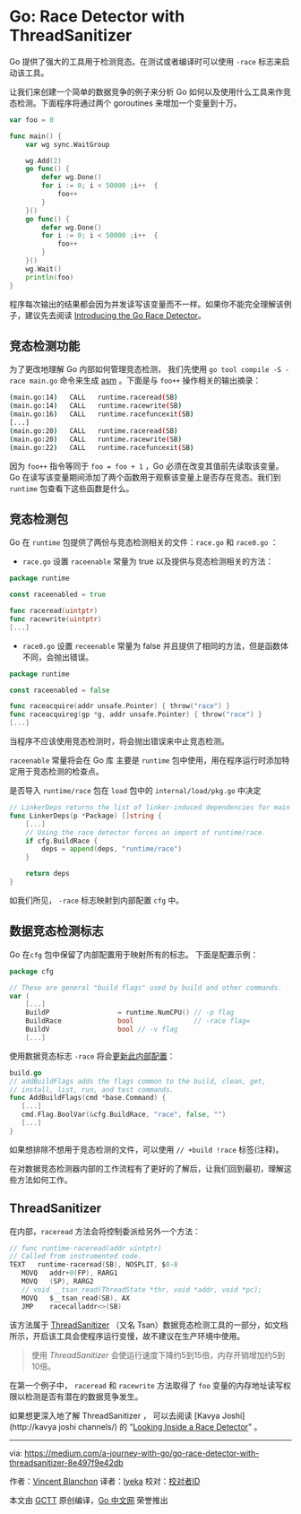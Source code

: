 # Go: Race Detector with ThreadSanitizer

Go 提供了强大的工具用于检测竞态。在测试或者编译时可以使用 `-race` 标志来启动该工具。

让我们来创建一个简单的数据竞争的例子来分析 Go 如何以及使用什么工具来作竞态检测。下面程序将通过两个 goroutines 来增加一个变量到十万。

```go
var foo = 0

func main() {
    var wg sync.WaitGroup

    wg.Add(2)
    go func() {
        defer wg.Done()
        for i := 0; i < 50000 ;i++  {
            foo++
        }
    }()
    go func() {
        defer wg.Done()
        for i := 0; i < 50000 ;i++  {
            foo++
        }
    }()
    wg.Wait()
    println(foo)
}
```

程序每次输出的结果都会因为并发读写该变量而不一样。如果你不能完全理解该例子，建议先去阅读 [Introducing the Go Race Detector](https://blog.golang.org/race-detector)。

## 竞态检测功能

为了更改地理解 Go 内部如何管理竞态检测， 我们先使用 `go tool compile -S -race main.go` 命令来生成  [asm](https://golang.org/doc/asm) 。下面是与 `foo++` 操作相关的输出摘录：

```bash
(main.go:14)   CALL   runtime.raceread(SB)
(main.go:14)   CALL   runtime.racewrite(SB)
(main.go:16)   CALL   runtime.racefuncexit(SB)
[...]
(main.go:20)   CALL   runtime.raceread(SB)
(main.go:20)   CALL   runtime.racewrite(SB)
(main.go:22)   CALL   runtime.racefuncexit(SB)
```

因为 `foo++` 指令等同于 `foo = foo + 1` ，Go 必须在改变其值前先读取该变量。Go 在读写该变量期间添加了两个函数用于观察该变量上是否存在竞态。我们到 `runtime` 包查看下这些函数是什么。

## 竞态检测包

Go 在 `runtime` 包提供了两份与竞态检测相关的文件：`race.go` 和 `race0.go` ：

- `race.go` 设置 `raceenable` 常量为 true 以及提供与竞态检测相关的方法：

```go
package runtime

const raceenabled = true

func raceread(uintptr)
func racewrite(uintptr)
[...]
```

- `race0.go` 设置 `receenable` 常量为 false 并且提供了相同的方法，但是函数体不同，会抛出错误。

```go
package runtime

const raceenabled = false

func raceacquire(addr unsafe.Pointer) { throw("race") }
func raceacquireg(gp *g, addr unsafe.Pointer) { throw("race") }
[...]
```

当程序不应该使用竞态检测时，将会抛出错误来中止竞态检测。

`raceenable` 常量将会在 Go 库 主要是 `runtime` 包中使用，用在程序运行时添加特定用于竞态检测的检查点。

是否导入 `runtime/race` 包在 `load` 包中的 `internal/load/pkg.go` 中决定

```go
// LinkerDeps returns the list of linker-induced dependencies for main package p.
func LinkerDeps(p *Package) []string {
    [...]
    // Using the race detector forces an import of runtime/race.
    if cfg.BuildRace {
        deps = append(deps, "runtime/race")
    }

    return deps
}
```

如我们所见， `-race` 标志映射到内部配置 `cfg` 中。

## 数据竞态检测标志

Go 在`cfg` 包中保留了内部配置用于映射所有的标志。 下面是配置示例：

```go
package cfg

// These are general "build flags" used by build and other commands.
var (
    [...]
    BuildP                 = runtime.NumCPU() // -p flag
    BuildRace              bool               // -race flag=
    BuildV                 bool // -v flag
    [...]
```

使用数据竞态标志 `-race` 将会[更新此内部配置](https://github.com/golang/go/blob/release-branch.go1.12/src/cmd/go/internal/work/build.go#L228)：

```go
build.go
// addBuildFlags adds the flags common to the build, clean, get,
// install, list, run, and test commands.
func AddBuildFlags(cmd *base.Command) {
   [...]
   cmd.Flag.BoolVar(&cfg.BuildRace, "race", false, "")
   [...]
}
```

如果想排除不想用于竞态检测的文件，可以使用 `// +build !race` 标签(注释)。

在对数据竞态检测器内部的工作流程有了更好的了解后，让我们回到最初，理解这些方法如何工作。

## ThreadSanitizer

在内部，`raceread` 方法会将控制委派给另外一个方法：

```go
// func runtime·raceread(addr uintptr)
// Called from instrumented code.
TEXT   runtime·raceread(SB), NOSPLIT, $0-8
   MOVQ   addr+0(FP), RARG1
   MOVQ   (SP), RARG2
   // void __tsan_read(ThreadState *thr, void *addr, void *pc);
   MOVQ   $__tsan_read(SB), AX
   JMP    racecalladdr<>(SB)
```

该方法属于  [ThreadSanitizer](http://clang.llvm.org/docs/ThreadSanitizer.html) （又名 Tsan）数据竞态检测工具的一部分，如文档所示，开启该工具会使程序运行变慢，故不建议在生产环境中使用。

> 使用 *ThreadSanitizer* 会使运行速度下降约5到15倍，内存开销增加约5到10倍。

在第一个例子中， `raceread` 和 `racewrite` 方法取得了 `foo` 变量的内存地址读写权限以检测是否有潜在的数据竞争发生。

如果想更深入地了解 ThreadSanitizer ， 可以去阅读 [Kavya Joshi](http://kavya joshi channels/)  的 “[Looking Inside a Race Detector](https://www.infoq.com/presentations/go-race-detector/)” 。

---
via: https://medium.com/a-journey-with-go/go-race-detector-with-threadsanitizer-8e497f9e42db

作者：[Vincent Blanchon](https://medium.com/@blanchon.vincent)
译者：[lyeka](https://github.com/lyeka)
校对：[校对者ID](https://github.com/校对者ID)

本文由 [GCTT](https://github.com/studygolang/GCTT) 原创编译，[Go 中文网](https://studygolang.com/) 荣誉推出